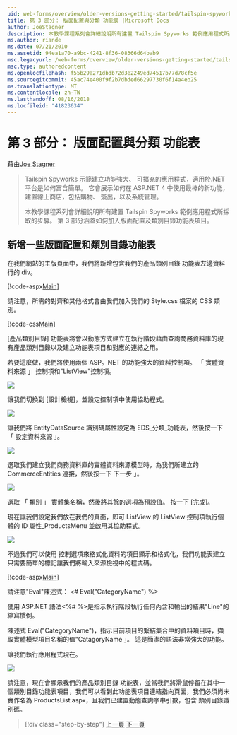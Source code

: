 ```yaml
---
uid: web-forms/overview/older-versions-getting-started/tailspin-spyworks/tailspin-spyworks-part-3
title: 第 3 部分： 版面配置與分類 功能表 |Microsoft Docs
author: JoeStagner
description: 本教學課程系列會詳細說明所有建置 Tailspin Spyworks 範例應用程式所採取的步驟。 第 3 部分涵蓋如何加入版面配置及類別目錄功能表項目。
ms.author: riande
ms.date: 07/21/2010
ms.assetid: 94ea1a70-a9bc-4241-8f36-08366d64bab9
msc.legacyurl: /web-forms/overview/older-versions-getting-started/tailspin-spyworks/tailspin-spyworks-part-3
msc.type: authoredcontent
ms.openlocfilehash: f55b29a271dbdb72d3e2249ed74517b77d78cf5e
ms.sourcegitcommit: 45ac74e400f9f2b7dbded66297730f6f14a4eb25
ms.translationtype: MT
ms.contentlocale: zh-TW
ms.lasthandoff: 08/16/2018
ms.locfileid: "41823634"
---
```

<a name="part-3-layout-and-category-menu"></a>第 3 部分： 版面配置與分類 功能表
====================
藉由[Joe Stagner](https://github.com/JoeStagner)

> Tailspin Spyworks 示範建立功能強大、 可擴充的應用程式，適用於.NET 平台是如何富含簡單。 它會展示如何在 ASP.NET 4 中使用最棒的新功能，建置線上商店，包括購物、 簽出，以及系統管理。
> 
> 本教學課程系列會詳細說明所有建置 Tailspin Spyworks 範例應用程式所採取的步驟。 第 3 部分涵蓋如何加入版面配置及類別目錄功能表項目。


## <a id="_Toc260221669"></a>  新增一些版面配置和類別目錄功能表

在我們網站的主版頁面中，我們將新增包含我們的產品類別目錄 功能表左邊資料行的 div。

[!code-aspx[Main](tailspin-spyworks-part-3/samples/sample1.aspx)]

請注意，所需的對齊和其他格式會由我們加入我們的 Style.css 檔案的 CSS 類別。

[!code-css[Main](tailspin-spyworks-part-3/samples/sample2.css)]

[產品類別目錄] 功能表將會以動態方式建立在執行階段藉由查詢商務資料庫的現有產品類別目錄以及建立功能表項目和對應的連結之用。

若要這麼做，我們將使用兩個 ASP。NET 的功能強大的資料控制項。 「 實體資料來源 」 控制項和"ListView"控制項。

![](tailspin-spyworks-part-3/_static/image1.jpg)

讓我們切換到 [設計檢視]，並設定控制項中使用協助程式。

![](tailspin-spyworks-part-3/_static/image2.jpg)

讓我們將 EntityDataSource 識別碼屬性設定為 EDS\_分類\_功能表，然後按一下 「 設定資料來源 」。

![](tailspin-spyworks-part-3/_static/image3.jpg)

選取我們建立我們商務資料庫的實體資料來源模型時，為我們所建立的 CommerceEntities 連接，然後按一下 下一步 」。

![](tailspin-spyworks-part-3/_static/image4.jpg)

選取 「 類別 」 實體集名稱，然後將其餘的選項為預設值。 按一下 [完成]。

現在讓我們設定我們放在我們的頁面，即可 ListView 的 ListView 控制項執行個體的 ID 屬性\_ProductsMenu 並啟用其協助程式。

![](tailspin-spyworks-part-3/_static/image5.jpg)

不過我們可以使用 控制選項來格式化資料的項目顯示和格式化，我們功能表建立只需要簡單的標記讓我們將輸入來源檢視中的程式碼。

[!code-aspx[Main](tailspin-spyworks-part-3/samples/sample3.aspx)]

請注意"Eval"陳述式： &lt;# Eval("CategoryName") %&gt;

使用 ASP.NET 語法&lt;%# %&gt;是指示執行階段執行任何內含和輸出的結果"Line"的縮寫慣例。

陳述式 Eval("CategoryName")，指示目前項目的繫結集合中的資料項目時，擷取實體模型項目名稱的值"CatagoryName 」。 這是簡潔的語法非常強大的功能。

讓我們執行應用程式現在。

![](tailspin-spyworks-part-3/_static/image6.jpg)

請注意，現在會顯示我們的產品類別目錄 功能表，並當我們將滑鼠停留在其中一個類別目錄功能表項目，我們可以看到此功能表項目連結指向頁面，我們必須尚未實作名為 ProductsList.aspx，且我們已建置動態查詢字串引數，包含 類別目錄識別碼。

> [!div class="step-by-step"]
> [上一頁](tailspin-spyworks-part-2.md)
> [下一頁](tailspin-spyworks-part-4.md)
